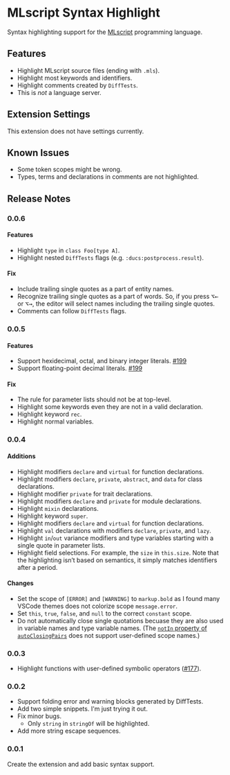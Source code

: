 # MLscript Syntax Highlight

Syntax highlighting support for the [MLscript][mlscript] programming language.

## Features

- Highlight MLscript source files (ending with `.mls`).
- Highlight most keywords and identifiers.
- Highlight comments created by `DiffTests`.
- This is _not_ a language server.

## Extension Settings

This extension does not have settings currently.

## Known Issues

- Some token scopes might be wrong.
- Types, terms and declarations in comments are not highlighted.

## Release Notes

### 0.0.6

#### Features

- Highlight `type` in `class Foo[type A]`.
- Highlight nested `DiffTests` flags (e.g. `:ducs:postprocess.result`).

#### Fix

- Include trailing single quotes as a part of entity names.
- Recognize trailing single quotes as a part of words. So, if you press
  <kbd>⌥←</kbd> or <kbd>⌥→</kbd>, the editor will select names including the
  trailing single quotes.
- Comments can follow `DiffTests` flags.

### 0.0.5

#### Features

- Support hexidecimal, octal, and binary integer literals. [#199][pr-199]
- Support floating-point decimal literals. [#199][pr-199]

[pr-199]: https://github.com/hkust-taco/mlscript/pull/199

#### Fix

- The rule for parameter lists should not be at top-level.
- Highlight some keywords even they are not in a valid declaration.
- Highlight keyword `rec`.
- Highlight normal variables.


### 0.0.4

#### Additions

- Highlight modifiers `declare` and `virtual` for function declarations.
- Highlight modifiers `declare`, `private`, `abstract`, and `data` for class
  declarations.
- Highlight modifier `private` for trait declarations.
- Highlight modifiers `declare` and `private` for module declarations.
- Highlight `mixin` declarations.
- Highlight keyword `super`.
- Highlight modifiers `declare` and `virtual` for function declarations.
- Highlight `val` declarations with modifiers `declare`, `private`, and `lazy`.
- Highlight `in`/`out` variance modifiers and type variables starting with a 
  single quote in parameter lists.
- Highlight field selections. For example, the `size` in `this.size`.
  Note that the highlighting isn’t based on semantics, it simply matches identifiers after a period.

#### Changes

- Set the scope of `[ERROR]` and `[WARNING]` to `markup.bold` as I found many
  VSCode themes does not colorize scope `message.error`.
- Set `this`, `true`, `false`, and `null` to the correct `constant` scope.
- Do not automatically close single quotations becuase they are also used in
  variable names and type variable names. (The [`notIn` property of 
  `autoClosingPairs`][not-in] does not support user-defined scope names.)

[not-in]: https://code.visualstudio.com/api/language-extensions/language-configuration-guide#autoclosing

### 0.0.3

- Highlight functions with user-defined symbolic operators ([#177][pr-177]).

[pr-177]: https://github.com/hkust-taco/mlscript/pull/177

### 0.0.2

- Support folding error and warning blocks generated by DiffTests.
- Add two simple snippets. I'm just trying it out.
- Fix minor bugs.
  - Only `string` in `stringOf` will be highlighted.
- Add more string escape sequences.

### 0.0.1

Create the extension and add basic syntax support.

[mlscript]: https://github.com/hkust-taco/mlscript
